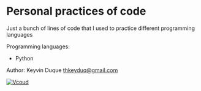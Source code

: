 # Personal practices of code

Just a bunch of lines of code that I used to practice different programming languages

Programming languages:

* Python

Author: Keyvin Duque <thkeyduq@gmail.com>

[![Vcoud](http://vcoud.com/assets/img/logo.png)](http://vcoud.com)
